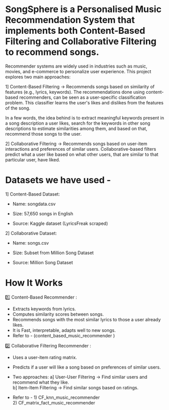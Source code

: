 # SongSphere is a Personalised Music Recommendation System that implements both Content-Based Filtering and Collaborative Filtering to recommend songs.

Recommender systems are widely used in industries such as music, movies, and e-commerce to personalize user experience. This project explores two main approaches:

1] Content-Based Filtering → Recommends songs based on similarity of features (e.g., lyrics, keywords). The recommendations done using content-based recommenders, can be seen as a user-specific classification problem. This classifier learns the user's likes and dislikes from the features of the song.

In a few words, the idea behind is to extract meaningful keywords present in a song description a user likes, search for the keywords in other song descriptions to estimate similarities among them, and based on that, recommend those songs to the user.

2] Collaborative Filtering → Recommends songs based on user-item interactions and preferences of similar users.
Collaborative-based filters predict what a user like based on what other users, that are similar to that particular user, have liked.

# Datasets we have used -

1] Content-Based Dataset:

- Name: songdata.csv

- Size: 57,650 songs in English

- Source: Kaggle dataset (LyricsFreak scraped)

2] Collaborative Dataset:

- Name: songs.csv

- Size: Subset from Million Song Dataset

- Source: Million Song Dataset

# How It Works

1️⃣ Content-Based Recommender :

- Extracts keywords from lyrics.
- Computes similarity scores between songs.
- Recommends songs with the most similar lyrics to those a user already likes. 
- It is Fast, interpretable, adapts well to new songs.
- Refer to - (content_based_music_recommender )
  
2️⃣ Collaborative Filtering Recommender :

- Uses a user-item rating matrix.

- Predicts if a user will like a song based on preferences of similar users.

- Two approaches: a] User-User Filtering → Find similar users and recommend what they like.<br>
                  b] Item-Item Filtering → Find similar songs based on ratings.
- Refer to - 1) CF_knn_music_recommender <br>
             2) CF_matrix_fact_music_recommender



